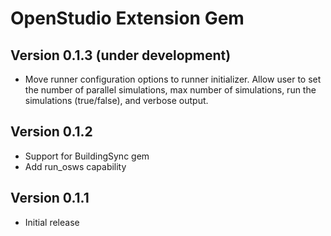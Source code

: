 # OpenStudio Extension Gem
 
## Version 0.1.3 (under development)

* Move runner configuration options to runner initializer. Allow user to set the number of parallel simulations, max number of simulations, run the simulations (true/false), and verbose output.

## Version 0.1.2

* Support for BuildingSync gem
* Add run_osws capability

## Version 0.1.1

* Initial release